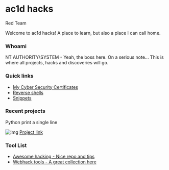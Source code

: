 # ac1d hacks
Red Team  



Welcome to ac1d hacks! A place to learn, but also a place I can call home. 

### Whoami
NT AUTHORITY\SYSTEM - Yeah, the boss here. On a serious note... This is where all projects, hacks and discoveries will go.



### Quick links
* [My Cyber Security Certificates](https://assassinukg.github.io/ac1d/certs/)
* [Reverse shells](https://assassinukg.github.io/ac1d/content/)
* [Snippets](https://assassinukg.github.io/ac1d/snippets/)

### Recent projects

Python print a single line

![img](https://camo.githubusercontent.com/33e9dc88b16feacc7e6d9defc9643fd068484c2c/68747470733a2f2f692e6962622e636f2f78586e4e4d76352f657a6769662d636f6d2d6769662d6d616b65722e676966)
[Project link](https://github.com/AssassinUKG/PythonPrintSameLine)

### Tool List
* [Awesome hacking - Nice repo and tips](https://github.com/Hack-with-Github/Awesome-Hacking)
* [Webhack tools - A great collection here](https://github.com/hahwul/WebHackersWeapons)


